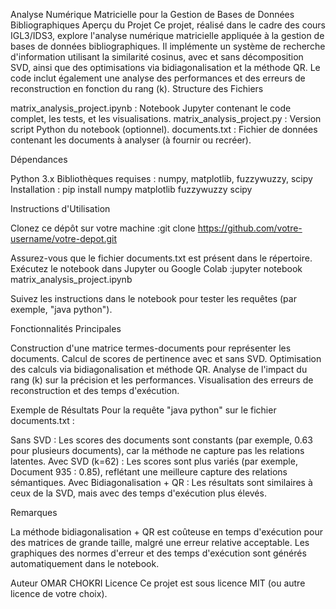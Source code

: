 Analyse Numérique Matricielle pour la Gestion de Bases de Données Bibliographiques
Aperçu du Projet
Ce projet, réalisé dans le cadre des cours IGL3/IDS3, explore l'analyse numérique matricielle appliquée à la gestion de bases de données bibliographiques. Il implémente un système de recherche d'information utilisant la similarité cosinus, avec et sans décomposition SVD, ainsi que des optimisations via bidiagonalisation et la méthode QR. Le code inclut également une analyse des performances et des erreurs de reconstruction en fonction du rang (k).
Structure des Fichiers

matrix_analysis_project.ipynb : Notebook Jupyter contenant le code complet, les tests, et les visualisations.
matrix_analysis_project.py : Version script Python du notebook (optionnel).
documents.txt : Fichier de données contenant les documents à analyser (à fournir ou recréer).

Dépendances

Python 3.x
Bibliothèques requises : numpy, matplotlib, fuzzywuzzy, scipy
Installation :  pip install numpy matplotlib fuzzywuzzy scipy



Instructions d'Utilisation

Clonez ce dépôt sur votre machine :git clone https://github.com/votre-username/votre-depot.git


Assurez-vous que le fichier documents.txt est présent dans le répertoire.
Exécutez le notebook dans Jupyter ou Google Colab :jupyter notebook matrix_analysis_project.ipynb


Suivez les instructions dans le notebook pour tester les requêtes (par exemple, "java python").

Fonctionnalités Principales

Construction d'une matrice termes-documents pour représenter les documents.
Calcul de scores de pertinence avec et sans SVD.
Optimisation des calculs via bidiagonalisation et méthode QR.
Analyse de l'impact du rang (k) sur la précision et les performances.
Visualisation des erreurs de reconstruction et des temps d'exécution.

Exemple de Résultats
Pour la requête "java python" sur le fichier documents.txt :

Sans SVD : Les scores des documents sont constants (par exemple, 0.63 pour plusieurs documents), car la méthode ne capture pas les relations latentes.
Avec SVD (k=62) : Les scores sont plus variés (par exemple, Document 935 : 0.85), reflétant une meilleure capture des relations sémantiques.
Avec Bidiagonalisation + QR : Les résultats sont similaires à ceux de la SVD, mais avec des temps d'exécution plus élevés.

Remarques

La méthode bidiagonalisation + QR est coûteuse en temps d'exécution pour des matrices de grande taille, malgré une erreur relative acceptable.
Les graphiques des normes d'erreur et des temps d'exécution sont générés automatiquement dans le notebook.

Auteur
OMAR CHOKRI
Licence
Ce projet est sous licence MIT (ou autre licence de votre choix).
